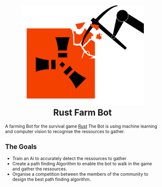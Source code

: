 <h1 align="center">
  <br>
  <a><img src="https://github.com/William-Droin/Rust_Farm_Bot/blob/main/Rust_Farming_Bot_Logo_Cropped.png" alt="Markdownify" width="400"></a>
  <br>
  Rust Farm Bot
  <br>
</h1>

A farming Bot for the survival game [Rust](https://rust.facepunch.com/)
The Bot is using machine learning and computer vision to recognise the ressources to gather.

## The Goals

- Train an Ai to accurately detect the ressources to gather
- Create a path finding Algorithm to enable the bot to walk in the game and gather the ressources.
- Organise a competition between the members of the community to design the best path finding algorithm.
